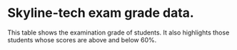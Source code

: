 # Skyline-tech exam grade data.
This table shows the examination grade of students.
It also highlights those students whose scores are above and below 60%.